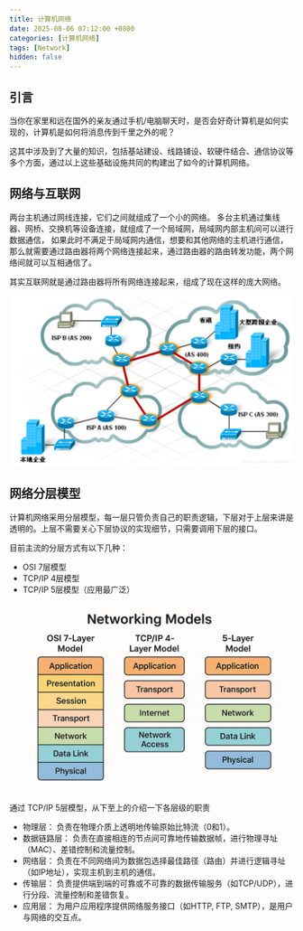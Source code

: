 ```yaml
---
title: 计算机网络
date: 2025-08-06 07:12:00 +0800
categories: [计算机网络]
tags: [Network]
hidden: false
---
```


## 引言

当你在家里和远在国外的亲友通过手机/电脑聊天时，是否会好奇计算机是如何实现的，计算机是如何将消息传到千里之外的呢？

这其中涉及到了大量的知识，包括基站建设、线路铺设、软硬件结合、通信协议等多个方面，通过以上这些基础设施共同的构建出了如今的计算机网络。



## 网络与互联网

两台主机通过网线连接，它们之间就组成了一个小的网络。 多台主机通过集线器、网桥、交换机等设备连接，就组成了一个局域网，局域网内部主机间可以进行数据通信，
如果此时不满足于局域网内通信，想要和其他网络的主机进行通信，那么就需要通过路由器将两个网络连接起来，通过路由器的路由转发功能，两个网络间就可以互相通信了。

其实互联网就是通过路由器将所有网络连接起来，组成了现在这样的庞大网络。

![](/assets/img/network/1.png)

## 网络分层模型

计算机网络采用分层模型，每一层只管负责自己的职责逻辑，下层对于上层来讲是透明的。上层不需要关心下层协议的实现细节，只需要调用下层的接口。

目前主流的分层方式有以下几种：
- OSI 7层模型
- TCP/IP 4层模型
- TCP/IP 5层模型（应用最广泛）

![](/assets/img/network/2.png)

通过 TCP/IP 5层模型，从下至上的介绍一下各层级的职责

- 物理层： 负责在物理介质上透明地传输原始比特流（0和1）。
- 数据链路层： 负责在直接相连的节点间可靠地传输数据帧，进行物理寻址（MAC）、差错控制和流量控制。
- 网络层： 负责在不同网络间为数据包选择最佳路径（路由）并进行逻辑寻址（如IP地址），实现主机到主机的通信。
- 传输层： 负责提供端到端的可靠或不可靠的数据传输服务（如TCP/UDP），进行分段、流量控制和差错恢复。
- 应用层： 为用户应用程序提供网络服务接口（如HTTP, FTP, SMTP），是用户与网络的交互点。


